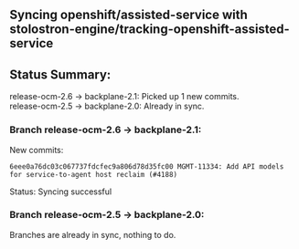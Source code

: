## Syncing openshift/assisted-service with stolostron-engine/tracking-openshift-assisted-service

## Status Summary:

release-ocm-2.6 -> backplane-2.1: Picked up 1 new commits.  
release-ocm-2.5 -> backplane-2.0: Already in sync.  

### Branch release-ocm-2.6 -> backplane-2.1:

New commits:

```
6eee0a76dc03c067737fdcfec9a806d78d35fc00 MGMT-11334: Add API models for service-to-agent host reclaim (#4188)
```

Status: Syncing successful

### Branch release-ocm-2.5 -> backplane-2.0:

Branches are already in sync, nothing to do.
